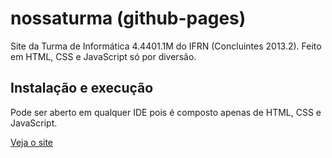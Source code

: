 # nossaturma (github-pages)
Site da Turma de Informática 4.4401.1M do IFRN (Concluintes 2013.2). Feito em HTML, CSS e JavaScript só por diversão.

## Instalação e execução
Pode ser aberto em qualquer IDE pois é composto apenas de HTML, CSS e JavaScript.

[Veja o site](https://nossaturma.uniquati.com/)
